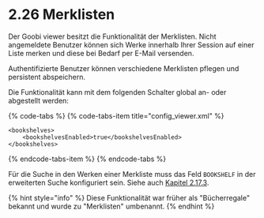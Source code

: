 # 2.26 Merklisten

Der Goobi viewer besitzt die Funktionalität der Merklisten. Nicht angemeldete Benutzer können sich Werke innerhalb Ihrer Session auf einer Liste merken und diese bei Bedarf per E-Mail versenden.

Authentifizierte Benutzer können verschiedene Merklisten pflegen und persistent abspeichern.

Die Funktionalität kann mit dem folgenden Schalter global an- oder abgestellt werden:

{% code-tabs %}
{% code-tabs-item title="config\_viewer.xml" %}
```markup
<bookshelves>
    <bookshelvesEnabled>true</bookshelvesEnabled>
</bookshelves>
```
{% endcode-tabs-item %}
{% endcode-tabs %}

Für die Suche in den Werken einer Merkliste muss das Feld `BOOKSHELF` in der erweiterten Suche konfiguriert sein. Siehe auch [Kapitel 2.17.3](2.17/2.17.3.md).

{% hint style="info" %}
Diese Funktionalität war früher als "Bücherregale" bekannt und wurde zu "Merklisten" umbenannt. 
{% endhint %}

